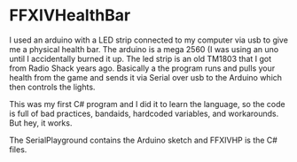 # FFXIVHealthBar

I used an arduino with a LED strip connected to my computer via usb to give me a physical health bar. The arduino is a mega 2560 (I was using an uno until I accidentally burned it up. The led strip is an old TM1803 that I got from Radio Shack years ago. Basically a the program runs and pulls your health from the game and sends it via Serial over usb to the Arduino which then controls the lights.

This was my first C# program and I did it to learn the language, so the code is full of bad practices, bandaids, hardcoded variables, and workarounds. But hey, it works.

The SerialPlayground contains the Arduino sketch and FFXIVHP is the C# files.